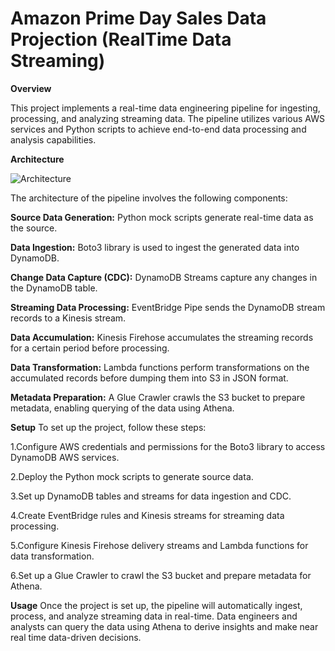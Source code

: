 # Amazon Prime Day Sales Data Projection (RealTime Data Streaming)
**Overview**

This project implements a real-time data engineering pipeline for ingesting, processing, and analyzing streaming data. The pipeline utilizes various AWS services and Python scripts to achieve end-to-end data processing and analysis capabilities.

**Architecture**

![Architecture](https://github.com/user-attachments/assets/679249f1-887e-4ece-a858-4899b6aa4a02)

The architecture of the pipeline involves the following components:

**Source Data Generation:** Python mock scripts generate real-time data as the source.

**Data Ingestion:** Boto3 library is used to ingest the generated data into DynamoDB.

**Change Data Capture (CDC):** DynamoDB Streams capture any changes in the DynamoDB table.

**Streaming Data Processing:** EventBridge Pipe sends the DynamoDB stream records to a Kinesis stream.

**Data Accumulation:** Kinesis Firehose accumulates the streaming records for a certain period before processing.

**Data Transformation:** Lambda functions perform transformations on the accumulated records before dumping them into S3 in JSON format.

**Metadata Preparation:** A Glue Crawler crawls the S3 bucket to prepare metadata, enabling querying of the data using Athena.

**Setup**
To set up the project, follow these steps:

1.Configure AWS credentials and permissions for the Boto3 library to access DynamoDB AWS services.

2.Deploy the Python mock scripts to generate source data.

3.Set up DynamoDB tables and streams for data ingestion and CDC.

4.Create EventBridge rules and Kinesis streams for streaming data processing.

5.Configure Kinesis Firehose delivery streams and Lambda functions for data transformation.

6.Set up a Glue Crawler to crawl the S3 bucket and prepare metadata for Athena.

**Usage**
Once the project is set up, the pipeline will automatically ingest, process, and analyze streaming data in real-time. Data engineers and analysts can query the data using Athena to derive insights and make near real time data-driven decisions.


